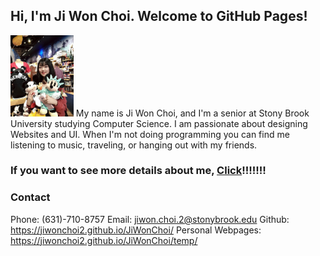 ## Hi, I'm Ji Won Choi. Welcome to GitHub Pages!

<img src= "jw_ny.jpg" width = "20%">     My name is Ji Won Choi, and I'm a senior at Stony Brook University studying Computer Science. I am passionate about designing Websites and UI. 
When I'm not doing programming you can find me listening to music, traveling, or hanging out with my friends.

### If you want to see more details about me, [Click](https://jiwonchoi2.github.io/JiWonChoi/temp/)!!!!!!!


### Contact

Phone: (631)-710-8757
Email: jiwon.choi.2@stonybrook.edu
Github: https://jiwonchoi2.github.io/JiWonChoi/
Personal Webpages: https://jiwonchoi2.github.io/JiWonChoi/temp/
